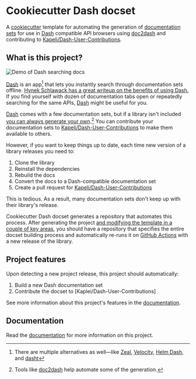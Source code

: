 <!-- --8<-- [start:top] -->

# Cookiecutter Dash docset

A [cookiecutter] template
for automating the generation of [documentation sets](https://developer.apple.com/library/archive/documentation/DeveloperTools/Conceptual/Documentation_Sets/010-Overview_of_Documentation_Sets/docset_overview.html#//apple_ref/doc/uid/TP40005266-CH13-SW6)
for use in [Dash] compatible API browsers using
[doc2dash]
and contributing to [Kapeli/Dash-User-Contributions].

## What is this project?

<!-- --8<-- [end:top] -->

![Demo of Dash searching docs](docs/assets/dash_demo.gif)

<!-- --8<-- [start:bottom] -->

[Dash] is an app[^1] that lets you instantly search through documentation sets offline.
[Hynek Schlawack has a great writeup on the benefits of using Dash.](https://hynek.me/articles/productive-fruit-fly-programmer/)
If you find yourself
with dozen of documentation tabs open
or repeatedly searching for the same APIs,
[Dash] might be useful for you.

[Dash] comes with a few documentation sets,
but if a library isn't included
[you can always generate your own](https://kapeli.com/docsets).[^2]
You can contribute your documentation sets to [Kapeli/Dash-User-Contributions]
to make them available to others.

However,
if you want to keep things up to date,
each time new version of a library releases
you need to:

1. Clone the library
2. Reinstall the dependencies
3. Rebuild the docs
4. Convert the docs to a Dash-compatible documentation set
5. Create a pull request for [Kapeli/Dash-User-Contributions]

This is tedious.
As a result,
many documentation sets don't keep up with their library's release.

Cookiecutter Dash docset
generates a repository that automates this process.
After generating the project
[and modifying the template in a couple of key areas](https://paw-lu.github.io/cookiecutter-dash-docset/modifying_the_project/),
you should have a repository that specifies the entire docset building process
and automatically re-runs it on [GitHub Actions] with a new release of the library.

## Project features

Upon detecting a new project release,
this project should automatically:

1. Build a new Dash documentation set
2. Contribute the docset to [Kaplei/Dash-User-Contributions]

<!-- --8<-- [end:bottom] -->

See more information
about this project's features
in the [documentation](https://paw-lu.github.io/cookiecutter-dash-docset/how_it_works/).

<!-- --8<-- [start:references] -->

[^1]:
    There are multiple alternatives as well—like
    [Zeal](https://zealdocs.org/),
    [Velocity](https://velocity.silverlakesoftware.com/),
    [Helm Dash](https://github.com/dash-docs-el/helm-dash),
    and [dasht](https://github.com/sunaku/dasht)

[^2]: Tools like [doc2dash] help automate some of the generation.

[cookiecutter]: https://github.com/cookiecutter/cookiecutter
[dash]: https://kapeli.com/dash
[doc2dash]: https://doc2dash.readthedocs.io/en/stable
[github actions]: https://github.com/features/actions
[kapeli/dash-user-contributions]: https://github.com/Kapeli/Dash-User-Contributions

<!-- --8<-- [end:references] -->

## Documentation

Read the [documentation](https://paw-lu.github.io/cookiecutter-dash-docset/)
for more information on this project.
